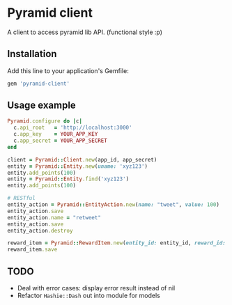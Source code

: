 # Pyramid client

A client to access pyramid lib API. (functional style :p)

## Installation

Add this line to your application's Gemfile:

```ruby
gem 'pyramid-client'
```

## Usage example

```ruby
Pyramid.configure do |c|
  c.api_root   = 'http://localhost:3000'
  c.app_key    = YOUR_APP_KEY
  c.app_secret = YOUR_APP_SECRET
end

client = Pyramid::Client.new(app_id, app_secret)
entity = Pyramid::Entity.new(uname: 'xyz123')
entity.add_points(100)
entity = Pyramid::Entity.find('xyz123')
entity.add_points(100)

# RESTful
entity_action = Pyramid::EntityAction.new(name: "tweet", value: 100)
entity_action.save
entity_action.name = "retweet"
entity_action.save
entity_action.destroy

reward_item = Pyramid::RewardItem.new(entity_id: entity_id, reward_id: reward_id)
reward_item.save
```

## TODO

* Deal with error cases: display error result instead of nil
* Refactor `Hashie::Dash` out into module for models
